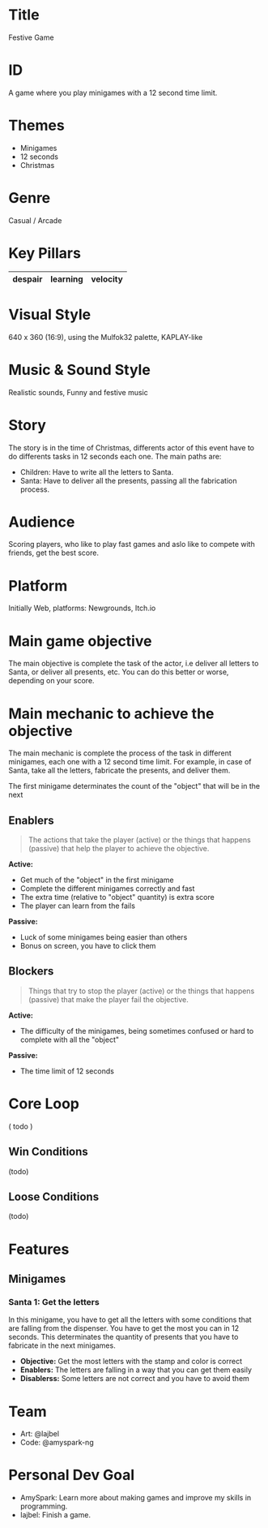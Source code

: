 # Title

Festive Game

# ID

A game where you play minigames with a 12 second time limit.

# Themes

- Minigames
- 12 seconds
- Christmas

# Genre

Casual / Arcade

# Key Pillars

| despair | learning | velocity |
| ------- | -------- | -------- |

# Visual Style

640 x 360 (16:9), using the Mulfok32 palette, KAPLAY-like

# Music & Sound Style

Realistic sounds, Funny and festive music

# Story

The story is in the time of Christmas, differents actor of this event have to do differents tasks in 12 seconds each one. The main paths are:

- Children: Have to write all the letters to Santa.
- Santa: Have to deliver all the presents, passing all the fabrication process.

# Audience

Scoring players, who like to play fast games and aslo like to compete with friends, get the best score.

# Platform

Initially Web, platforms: Newgrounds, Itch.io

# Main game objective

The main objective is complete the task of the actor, i.e deliver all letters to Santa, or deliver all presents, etc. You can do this better or worse, depending on your score.

# Main mechanic to achieve the objective

The main mechanic is complete the process of the task in different minigames, each one with a 12 second time limit. For example, in case of Santa, take all the letters, fabricate the presents, and deliver them.

The first minigame determinates the count of the "object" that will
be in the next

## Enablers

> The actions that take the player (active) or the things that happens (passive) that help the player to achieve the objective.

**Active:**

- Get much of the "object" in the first minigame
- Complete the different minigames correctly and fast
- The extra time (relative to "object" quantity) is extra score
- The player can learn from the fails

**Passive:**

- Luck of some minigames being easier than others
- Bonus on screen, you have to click them

## Blockers

> Things that try to stop the player (active) or the things that happens (passive) that make the player fail the objective.

**Active:**

- The difficulty of the minigames, being sometimes confused or hard to complete with all the "object"

**Passive:**

- The time limit of 12 seconds

# Core Loop

( todo )

## Win Conditions

(todo)

## Loose Conditions

(todo)

# Features

## Minigames

### Santa 1: Get the letters

In this minigame, you have to get all the letters with some conditions that are falling from the dispenser. You have to get the most you can in 12 seconds. This determinates the quantity of presents that you have to fabricate in the next minigames.

- **Objective:** Get the most letters with the stamp and color is correct
- **Enablers:** The letters are falling in a way that you can get them easily
- **Disablerss:** Some letters are not correct and you have to avoid them

# Team

- Art: @lajbel
- Code: @amyspark-ng

# Personal Dev Goal

- AmySpark: Learn more about making games and improve my skills in programming.
- lajbel: Finish a game.
